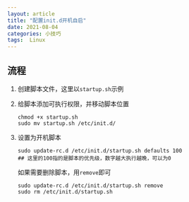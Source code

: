 ```yaml
---
layout: article
title: "配置init.d开机自启"
date: 2021-08-04
categories: 小技巧
tags:  Linux
---
```


## 流程

1. 创建脚本文件，这里以`startup.sh`示例

2. 给脚本添加可执行权限，并移动脚本位置

   ```shell
   chmod +x startup.sh
   sudo mv startup.sh /etc/init.d/
   ```

3. 设置为开机脚本

   ```shell
   sudo update-rc.d /etc/init.d/startup.sh defaults 100
   ## 这里的100指的是脚本的优先级，数字越大执行越晚，可以为0
   ```

   如果需要删除脚本，用`remove`即可

   ```shell
   sudo update-rc.d /etc/init.d/startup.sh remove
   sudo rm /etc/init.d/startup.sh
   ```
